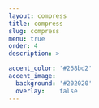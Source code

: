 ```yaml
---
layout: compress
title: compress
slug: compress
menu: true
order: 4
description: >

accent_color: '#268bd2'
accent_image:
  background: '#202020'
  overlay:    false
---
```

